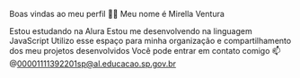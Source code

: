 Boas vindas ao meu perfil 💙💙
Meu nome é Mirella Ventura

Estou estudando na Alura
Estou me desenvolvendo na linguagem JavaScript
Utilizo esse espaço para minha organização e compartilhamento dos meu projetos desenvolvidos
Você pode entrar em contato comigo 📫
@00001111392201sp@al.educacao.sp.gov.br
